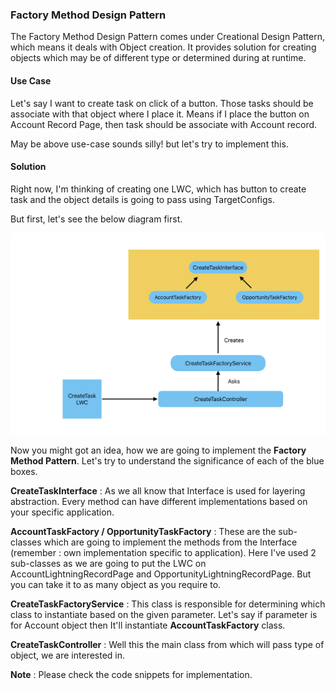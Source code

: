 ### Factory Method Design Pattern

The Factory Method Design Pattern comes under Creational Design Pattern, which means it deals with Object creation. It provides solution for creating objects which may be of different type or determined during at runtime.

#### Use Case

Let's say I want to create task on click of a button. Those tasks should be associate with that object where I place it. Means if I place the button on Account Record Page, then task should be associate with Account record.

May be above use-case sounds silly! but let's try to implement this.

#### Solution

Right now, I'm thinking of creating one LWC, which has button to create task and the object details is going to pass using TargetConfigs.


But first, let's see the below diagram first.

![alt text](FactoryMethodPattern.png)

Now you might got an idea, how we are going to implement the **Factory Method Pattern**. Let's try to understand the significance of each of the blue boxes.

**CreateTaskInterface**  : As we all know that Interface is used for layering abstraction. Every method can have different implementations based on your specific application.

**AccountTaskFactory / OpportunityTaskFactory** : These are the sub-classes which are going to implement the methods from the Interface (remember : own implementation specific to application). Here I've used 2 sub-classes as we are going to put the LWC on AccountLightningRecordPage and OpportunityLightningRecordPage. But you can take it to as many object as you require to.

**CreateTaskFactoryService** : This class is responsible for determining which class to instantiate based on the given parameter. Let's say if parameter is for Account object then It'll instantiate **AccountTaskFactory** class.

**CreateTaskController** : Well this the main class from which will pass type of object, we are interested in.


**Note** : Please check the code snippets for implementation.
